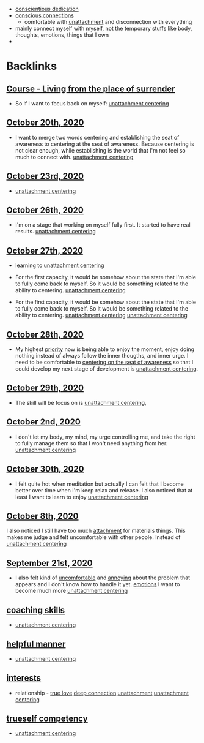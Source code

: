- [conscientious dedication](<conscientious dedication.md>)
- [conscious connections](<conscious connections.md>)
    - comfortable with [unattachment](<unattachment.md>) and disconnection with everything
- mainly connect myself with myself, not the temporary stuffs like body, thoughts, emotions, things that I own
-  

# Backlinks
## [Course - Living from the place of surrender](<Course - Living from the place of surrender.md>)
- So if I want to focus back on myself: [unattachment centering](<unattachment centering.md>)

## [October 20th, 2020](<October 20th, 2020.md>)
- I want to merge two words centering and establishing the seat of awareness to centering at the seat of awareness. Because centering is not clear enough, while establishing is the world that I'm not feel so much to connect with. [unattachment centering](<unattachment centering.md>)

## [October 23rd, 2020](<October 23rd, 2020.md>)
- [unattachment centering](<unattachment centering.md>)

## [October 26th, 2020](<October 26th, 2020.md>)
- I'm on a stage that working on myself fully first. It started to have real results. [unattachment centering](<unattachment centering.md>)

## [October 27th, 2020](<October 27th, 2020.md>)
- learning to [unattachment centering](<unattachment centering.md>)

- For the first capacity, it would be somehow about the state that I'm able to fully come back to myself. So it would be something related to the ability to centering. [unattachment centering](<unattachment centering.md>)

- For the first capacity, it would be somehow about the state that I'm able to fully come back to myself. So it would be something related to the ability to centering. [unattachment centering](<unattachment centering.md>) [unattachment centering](<unattachment centering.md>)

## [October 28th, 2020](<October 28th, 2020.md>)
- My highest [priority](<priority.md>) now is being able to enjoy the moment, enjoy doing nothing instead of always follow the inner thougths, and inner urge. I need to be comfortable to [centering on the seat of awareness](<centering on the seat of awareness.md>) so that I could develop my next stage of development is [unattachment centering](<unattachment centering.md>).

## [October 29th, 2020](<October 29th, 2020.md>)
- The skill will be focus on is [unattachment centering](<unattachment centering.md>),

## [October 2nd, 2020](<October 2nd, 2020.md>)
- I don't let my body, my mind, my urge controlling me, and take the right to fully manage them so that I won't need anything from her. [unattachment centering](<unattachment centering.md>)

## [October 30th, 2020](<October 30th, 2020.md>)
- I felt quite hot when meditation but actually I can felt that I become better over time when I'm keep relax and release. I also noticed that at least I want to learn to enjoy [unattachment centering](<unattachment centering.md>)

## [October 8th, 2020](<October 8th, 2020.md>)
I also noticed I still have too much [attachment](<attachment.md>) for materials things. This makes me judge and felt uncomfortable with other people. Instead of [unattachment centering](<unattachment centering.md>)

## [September 21st, 2020](<September 21st, 2020.md>)
- I also felt kind of [uncomfortable](<uncomfortable.md>) and [annoying](<annoying.md>) about the problem that appears and I don't know how to handle it yet. [emotions](<emotions.md>) I want to become much more [unattachment centering](<unattachment centering.md>)

## [coaching skills](<coaching skills.md>)
- [unattachment centering](<unattachment centering.md>)

## [helpful manner](<helpful manner.md>)
- [unattachment centering](<unattachment centering.md>)

## [interests](<interests.md>)
- relationship - [true love](<true love.md>) [deep connection](<deep connection.md>) [unattachment](<unattachment.md>) [unattachment centering](<unattachment centering.md>)

## [trueself competency](<trueself competency.md>)
- [unattachment centering](<unattachment centering.md>)

